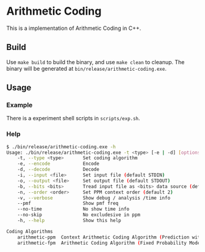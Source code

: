 # Arithmetic Coding

This is a implementation of Arithmetic Coding in C++.

## Build

Use `make build` to build the binary, and use `make clean` to cleanup.
The binary will be generated at `bin/release/arithmetic-coding.exe`.

## Usage

### Example

There is a experiment shell scripts in `scripts/exp.sh`.

### Help

```bash
$ ./bin/release/arithmetic-coding.exe -h
Usage: ./bin/release/arithmetic-coding.exe -t <type> [-e | -d] [options...] [-b <bits>] [-i <file>] [-o <file>]
    -t, --type <type>       Set coding algorithm
    -e, --encode            Encode
    -d, --decode            Decode
    -i, --input <file>      Set input file (default STDIN)
    -o, --output <file>     Set output file (default STDOUT)
    -b, --bits <bits>       Tread input file as <bits> data source (default 8) (1 / 8)
    -n, --order <order>     Set PPM context order (default 2)
    -v, --verbose           Show debug / analysis /time info
    --pmf                   Show pmf freq
    --no-time               No show time info
    --no-skip               No excludesive in ppm
    -h, --help              Show this help

Coding Algorithms
    arithmetic-ppm  Context Arithmetic Coding Algorithm (Prediction with Partial Match)
    arithmetic-fpm  Arithmetic Coding Algorithm (Fixed Probability Model)
```
